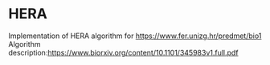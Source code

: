 # HERA
Implementation of HERA algorithm for https://www.fer.unizg.hr/predmet/bio1
Algorithm description:https://www.biorxiv.org/content/10.1101/345983v1.full.pdf
